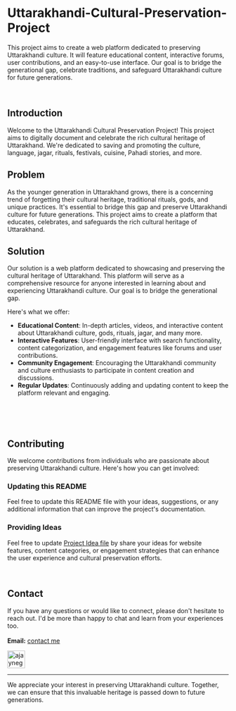 # Uttarakhandi-Cultural-Preservation-Project
This project aims to create a web platform dedicated to preserving Uttarakhandi culture. It will feature educational content, interactive forums, user contributions, and an easy-to-use interface. Our goal is to bridge the generational gap, celebrate traditions, and safeguard Uttarakhandi culture for future generations.

<br/>

## Introduction

Welcome to the Uttarakhandi Cultural Preservation Project! This project aims to digitally document and celebrate the rich cultural heritage of Uttarakhand. We're dedicated to saving and promoting the culture, language, jagar, rituals, festivals, cuisine, Pahadi stories, and more.

## Problem

As the younger generation in Uttarakhand grows, there is a concerning trend of forgetting their cultural heritage, traditional rituals, gods, and unique practices. It's essential to bridge this gap and preserve Uttarakhandi culture for future generations. This project aims to create a platform that educates, celebrates, and safeguards the rich cultural heritage of Uttarakhand.

## Solution

Our solution is a web platform dedicated to showcasing and preserving the cultural heritage of Uttarakhand. This platform will serve as a comprehensive resource for anyone interested in learning about and experiencing Uttarakhandi culture. Our goal is to bridge the generational gap.

Here's what we offer:
- **Educational Content**: In-depth articles, videos, and interactive content about Uttarakhandi culture, gods, rituals, jagar, and many more.
- **Interactive Features**: User-friendly interface with search functionality, content categorization, and engagement features like forums and user contributions.
- **Community Engagement**: Encouraging the Uttarakhandi community and culture enthusiasts to participate in content creation and discussions.
- **Regular Updates**: Continuously adding and updating content to keep the platform relevant and engaging.


<br/><br/><br/>
## Contributing

We welcome contributions from individuals who are passionate about preserving Uttarakhandi culture. Here's how you can get involved:

### Updating this README

Feel free to update this README file with your ideas, suggestions, or any additional information that can improve the project's documentation.

### Providing Ideas

Feel free to update [Project Idea file](https://github.com/ajaynegi45/Uttarakhandi-Cultural-Preservation-Project/blob/main/Project-Idea.md) by share your ideas for website features, content categories, or engagement strategies that can enhance the user experience and cultural preservation efforts.

<br/>

## Contact
If you have any questions or would like to connect, please don't hesitate to reach out. I'd be more than happy to chat and learn from your experiences too.
<br><br>
**Email:** [contact me](mailto:contact@ajaynegi.co)

<!-- LinkedIn -->
<a href="https://linkedin.com/in/ajaynegi45/" target="blank" rel="noopener noreferrer" >
<img align="center" src="https://img.icons8.com/color/48/linkedin.png" alt="ajaynegi45/" width="40" height="40"  t/></a>

---

We appreciate your interest in preserving Uttarakhandi culture. Together, we can ensure that this invaluable heritage is passed down to future generations.
